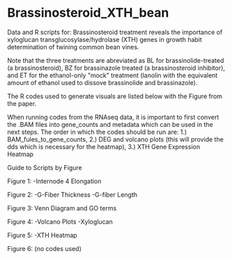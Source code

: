 # Brassinosteroid_XTH_bean
Data and R scripts for: Brassinosteroid treatment reveals the importance of xyloglucan transglucosylase/hydrolase (XTH) genes in growth habit determination of twining common bean vines.

Note that the three treatments are abreviated as BL for brassinolide-treated (a brassinosteroid), BZ for brassinazole treated (a brassinosteroid inhibitor), and ET for the ethanol-only "mock" treatment (lanolin with the equivalent amount of ethanol used to dissove brassinolide and brassinazole). 

The R codes used to generate visuals are listed below with the Figure from the paper.

When running codes from the RNAseq data, it is important to first convert the .BAM files into gene_counts and metadata which can be used in the next steps. The order in which the codes should be run are: 1.) BAM_fules_to_gene_counts, 2.) DEG and volcano plots (this will provide the dds which is necessary for the heatmap), 3.) XTH Gene Expression Heatmap


Guide to Scripts by Figure

Figure 1: 
-Internode 4 Elongation

Figure 2: 
-G-Fiber Thickness
-G-fiber Length

Figure 3: Venn Diagram and GO terms

Figure 4: 
-Volcano Plots
-Xyloglucan

Figure 5:
-XTH Heatmap

Figure 6: (no codes used)
